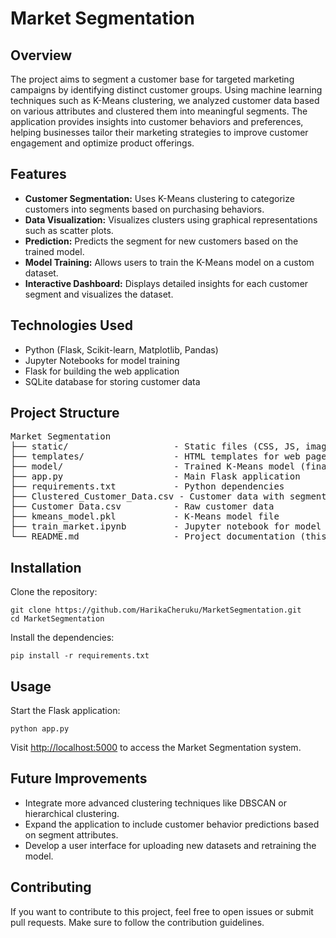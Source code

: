 <h1>Market Segmentation</h1>

<h2>Overview</h2>
<p>The project aims to segment a customer base for targeted marketing campaigns by identifying distinct customer groups. Using machine learning techniques such as K-Means clustering, we analyzed customer data based on various attributes and clustered them into meaningful segments. The application provides insights into customer behaviors and preferences, helping businesses tailor their marketing strategies to improve customer engagement and optimize product offerings.</p>

<h2>Features</h2>
<ul>
  <li><strong>Customer Segmentation:</strong> Uses K-Means clustering to categorize customers into segments based on purchasing behaviors.</li>
  <li><strong>Data Visualization:</strong> Visualizes clusters using graphical representations such as scatter plots.</li>
  <li><strong>Prediction:</strong> Predicts the segment for new customers based on the trained model.</li>
  <li><strong>Model Training:</strong> Allows users to train the K-Means model on a custom dataset.</li>
  <li><strong>Interactive Dashboard:</strong> Displays detailed insights for each customer segment and visualizes the dataset.</li>
</ul>

<h2>Technologies Used</h2>
<ul>
  <li>Python (Flask, Scikit-learn, Matplotlib, Pandas)</li>
  <li>Jupyter Notebooks for model training</li>
  <li>Flask for building the web application</li>
  <li>SQLite database for storing customer data</li>
</ul>

<h2>Project Structure</h2>
<pre>
Market Segmentation
├── static/                    - Static files (CSS, JS, images)
├── templates/                 - HTML templates for web pages
├── model/                     - Trained K-Means model (final_model.sav)
├── app.py                     - Main Flask application
├── requirements.txt           - Python dependencies
├── Clustered_Customer_Data.csv - Customer data with segment labels
├── Customer Data.csv          - Raw customer data
├── kmeans_model.pkl           - K-Means model file
├── train_market.ipynb         - Jupyter notebook for model training
└── README.md                  - Project documentation (this file)
</pre>

<h2>Installation</h2>
<p>Clone the repository:</p>
<pre><code>git clone https://github.com/HarikaCheruku/MarketSegmentation.git
cd MarketSegmentation
</code></pre>
<p>Install the dependencies:</p>
<pre><code>pip install -r requirements.txt</code></pre>

<h2>Usage</h2>
<p>Start the Flask application:</p>
<pre><code>python app.py</code></pre>
<p>Visit <a href="http://localhost:5000">http://localhost:5000</a> to access the Market Segmentation system.</p>

<h2>Future Improvements</h2>
<ul>
  <li>Integrate more advanced clustering techniques like DBSCAN or hierarchical clustering.</li>
  <li>Expand the application to include customer behavior predictions based on segment attributes.</li>
  <li>Develop a user interface for uploading new datasets and retraining the model.</li>
</ul>

<h2>Contributing</h2>
<p>If you want to contribute to this project, feel free to open issues or submit pull requests. Make sure to follow the contribution guidelines.</p>
